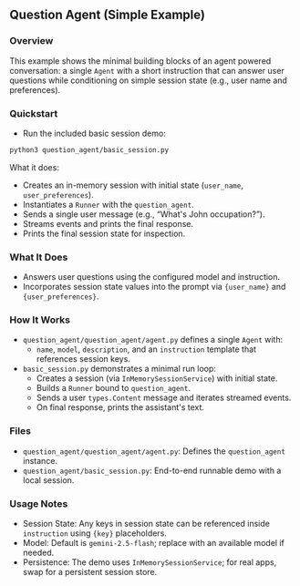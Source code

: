 ## Question Agent (Simple Example)

### Overview

This example shows the minimal building blocks of an agent powered conversation: a single `Agent` with a short instruction that can answer user questions while conditioning on simple session state (e.g., user name and preferences).

### Quickstart

- Run the included basic session demo:

```bash
python3 question_agent/basic_session.py
```

What it does:
- Creates an in-memory session with initial state (`user_name`, `user_preferences`).
- Instantiates a `Runner` with the `question_agent`.
- Sends a single user message (e.g., “What's John occupation?”).
- Streams events and prints the final response.
- Prints the final session state for inspection.

### What It Does

- Answers user questions using the configured model and instruction.
- Incorporates session state values into the prompt via `{user_name}` and `{user_preferences}`.

### How It Works

- `question_agent/question_agent/agent.py` defines a single `Agent` with:
  - `name`, `model`, `description`, and an `instruction` template that references session keys.
- `basic_session.py` demonstrates a minimal run loop:
  - Creates a session (via `InMemorySessionService`) with initial state.
  - Builds a `Runner` bound to `question_agent`.
  - Sends a user `types.Content` message and iterates streamed events.
  - On final response, prints the assistant's text.

### Files

- `question_agent/question_agent/agent.py`: Defines the `question_agent` instance.
- `question_agent/basic_session.py`: End-to-end runnable demo with a local session.

### Usage Notes

- Session State: Any keys in session state can be referenced inside `instruction` using `{key}` placeholders.
- Model: Default is `gemini-2.5-flash`; replace with an available model if needed.
- Persistence: The demo uses `InMemorySessionService`; for real apps, swap for a persistent session store.


